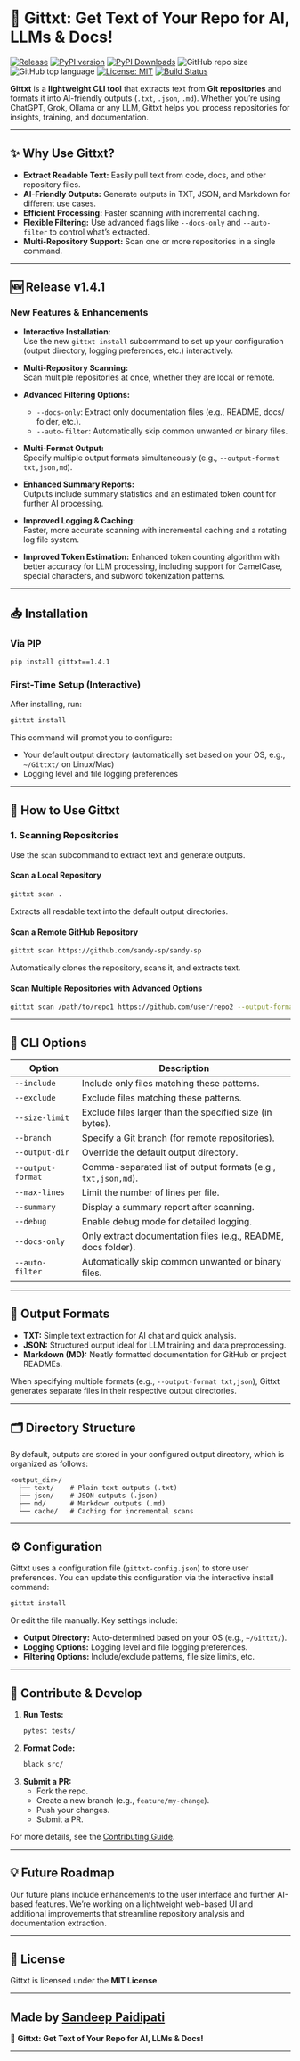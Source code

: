 # 🚀 Gittxt: Get Text of Your Repo for AI, LLMs & Docs!

[![Release](https://img.shields.io/github/release/sandy-sp/gittxt.svg)](https://github.com/sandy-sp/gittxt/releases)
[![PyPI version](https://badge.fury.io/py/gittxt.svg)](https://pypi.org/project/gittxt/)
[![PyPI Downloads](https://img.shields.io/pypi/dm/gittxt)](https://pypi.org/project/gittxt/)
![GitHub repo size](https://img.shields.io/github/repo-size/sandy-sp/gittxt)
![GitHub top language](https://img.shields.io/github/languages/top/sandy-sp/gittxt)
[![License: MIT](https://img.shields.io/badge/License-MIT-yellow.svg)](LICENSE)
[![Build Status](https://github.com/sandy-sp/gittxt/actions/workflows/release.yml/badge.svg)](https://github.com/sandy-sp/gittxt/actions)

**Gittxt** is a **lightweight CLI tool** that extracts text from **Git repositories** and formats it into AI-friendly outputs (`.txt`, `.json`, `.md`). Whether you’re using ChatGPT, Grok, Ollama or any LLM, Gittxt helps you process repositories for insights, training, and documentation.

---

## ✨ Why Use Gittxt?
- **Extract Readable Text:** Easily pull text from code, docs, and other repository files.
- **AI-Friendly Outputs:** Generate outputs in TXT, JSON, and Markdown for different use cases.
- **Efficient Processing:** Faster scanning with incremental caching.
- **Flexible Filtering:** Use advanced flags like `--docs-only` and `--auto-filter` to control what’s extracted.
- **Multi-Repository Support:** Scan one or more repositories in a single command.

---

## 🆕 Release v1.4.1

### New Features & Enhancements
- **Interactive Installation:**  
  Use the new `gittxt install` subcommand to set up your configuration (output directory, logging preferences, etc.) interactively.

- **Multi-Repository Scanning:**  
  Scan multiple repositories at once, whether they are local or remote.

- **Advanced Filtering Options:**  
  - `--docs-only`: Extract only documentation files (e.g., README, docs/ folder, etc.).
  - `--auto-filter`: Automatically skip common unwanted or binary files.

- **Multi-Format Output:**  
  Specify multiple output formats simultaneously (e.g., `--output-format txt,json,md`).

- **Enhanced Summary Reports:**  
  Outputs include summary statistics and an estimated token count for further AI processing.

- **Improved Logging & Caching:**  
  Faster, more accurate scanning with incremental caching and a rotating log file system.

- **Improved Token Estimation:**
  Enhanced token counting algorithm with better accuracy for LLM processing, including support for CamelCase, special characters, and subword tokenization patterns.

---

## 📥 Installation

### Via PIP
```bash
pip install gittxt==1.4.1
```

### First-Time Setup (Interactive)
After installing, run:
```bash
gittxt install
```
This command will prompt you to configure:
- Your default output directory (automatically set based on your OS, e.g., `~/Gittxt/` on Linux/Mac)
- Logging level and file logging preferences

---

## 📌 How to Use Gittxt

### 1. Scanning Repositories
Use the `scan` subcommand to extract text and generate outputs.

#### Scan a Local Repository
```bash
gittxt scan .
```
Extracts all readable text into the default output directories.

#### Scan a Remote GitHub Repository
```bash
gittxt scan https://github.com/sandy-sp/sandy-sp
```
Automatically clones the repository, scans it, and extracts text.

#### Scan Multiple Repositories with Advanced Options
```bash
gittxt scan /path/to/repo1 https://github.com/user/repo2 --output-format txt,json --docs-only --auto-filter --summary
```

---

## 🔧 CLI Options

| Option                   | Description                                                               |
|--------------------------|---------------------------------------------------------------------------|
| `--include`              | Include only files matching these patterns.                              |
| `--exclude`              | Exclude files matching these patterns.                                   |
| `--size-limit`           | Exclude files larger than the specified size (in bytes).                 |
| `--branch`               | Specify a Git branch (for remote repositories).                          |
| `--output-dir`           | Override the default output directory.                                   |
| `--output-format`        | Comma-separated list of output formats (e.g., `txt,json,md`).               |
| `--max-lines`            | Limit the number of lines per file.                                      |
| `--summary`              | Display a summary report after scanning.                                 |
| `--debug`                | Enable debug mode for detailed logging.                                  |
| `--docs-only`            | Only extract documentation files (e.g., README, docs folder).              |
| `--auto-filter`          | Automatically skip common unwanted or binary files.                      |

---

## 📄 Output Formats

- **TXT:** Simple text extraction for AI chat and quick analysis.
- **JSON:** Structured output ideal for LLM training and data preprocessing.
- **Markdown (MD):** Neatly formatted documentation for GitHub or project READMEs.

When specifying multiple formats (e.g., `--output-format txt,json`), Gittxt generates separate files in their respective output directories.

---

## 🗂 Directory Structure

By default, outputs are stored in your configured output directory, which is organized as follows:
```
<output_dir>/
  ├── text/    # Plain text outputs (.txt)
  ├── json/    # JSON outputs (.json)
  ├── md/      # Markdown outputs (.md)
  └── cache/   # Caching for incremental scans
```

---

## ⚙️ Configuration

Gittxt uses a configuration file (`gittxt-config.json`) to store user preferences. You can update this configuration via the interactive install command:
```bash
gittxt install
```
Or edit the file manually. Key settings include:
- **Output Directory:** Auto-determined based on your OS (e.g., `~/Gittxt/`).
- **Logging Options:** Logging level and file logging preferences.
- **Filtering Options:** Include/exclude patterns, file size limits, etc.

---

## 📌 Contribute & Develop

1. **Run Tests:**
   ```bash
   pytest tests/
   ```
2. **Format Code:**
   ```bash
   black src/
   ```
3. **Submit a PR:**
   - Fork the repo.
   - Create a new branch (e.g., `feature/my-change`).
   - Push your changes.
   - Submit a PR.

For more details, see the [Contributing Guide](CONTRIBUTING.md).

---

## 💡 Future Roadmap

Our future plans include enhancements to the user interface and further AI-based features. We’re working on a lightweight web-based UI and additional improvements that streamline repository analysis and documentation extraction.

---

## 📜 License

Gittxt is licensed under the **MIT License**.

---

## **Made by [Sandeep Paidipati](https://github.com/sandy-sp)**
🚀 **Gittxt: Get Text of Your Repo for AI, LLMs & Docs!**

---